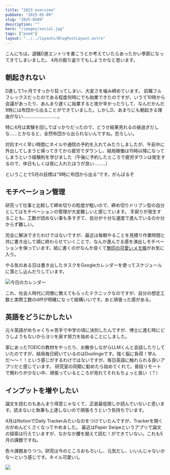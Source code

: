 ```yaml
---
title: "2023 overview"
pubDate: "2025-05-09"
slug: "2025-0509"
description: ""
hero: "/images/social.jpg"
tags: ["poem"]
layout: "../../layouts/BlogPostLayout.astro"
---
```


こんにちは。退職D進エントリを書こうとか考えていたらあったかい季節になってきてしまいました。
4月の振り返りでもしようかなと思います。

## 朝起きれない
D進して1ヶ月ですっかり狂ってしまい、大変さを噛み締めています。
前職フルフレックスだったのである程度何時にでも始業できたのですが、いうて10時から会議があったり、あんまり遅くに始業すると夜が辛かったりして、なんだかんだ9時には布団から出ることができていました。しかしD、あまりにも朝起きる理由がない………………………。

特に4月は実験を回してばっかりだったので、どうせ結果見れるの昼過ぎだしな……とかなると、全然布団から出られないんですね。恐ろしい。

対抗すべく早い時間にネイルや通院の予約を入れてみたりしましたが、午前中に外出してしまうと帰ってきてから疲労でダウンし、結局稼働は15時以降になってしまうという経験則を学びました（午後に予約したところで疲労ダウンは発生するので、休日もしくは夜に入れたほうが良い………）

ということで5月の目標は"9時に布団から出る"です。がんばるぞ

## モチベーション管理
研究って仕事と比較して締め切りの粒度が粗いので、締め切りドリブン型の自分としてはモチベーションの管理が大変難しいと感じています。
手戻りが発生することも、工数が読めない事も多すぎて、自分が十分な速度で進んでいるのか分からず難しい。

完全に解決できたわけではないですが、最近は毎朝やることを見積り作業時間と共に書き出して順に終わらせていくことで、なんか進んでる感を演出しモチベーションを保っています。紙に書くのがなんか良くて[無印の可愛いメモ帳](https://www.muji.com/jp/ja/store/cmdty/detail/4550584476228?sc_cid=google_pla_pj_direct_cp_14797768044_adg_146642535816_cr_none_opt_none&gad_source=1&gad_campaignid=14797768044&gbraid=0AAAAABRJBpcZycJqhqaEn3AMJXAKUFBET&gclid=CjwKCAjwz_bABhAGEiwAm-P8YZjpJuWGuL_H8LYQ86-eFuA1lsqgsG7cszj2GdMCa3TDb0-YABtFBxoCk3IQAvD_BwE)がお気に入り。


やる気のある日は書き出したタスクをGoogleカレンダーを使ってスケジュールに落とし込んだりしています。

![今日のカレンダー](https://yano0.github.io/yano0.blog/images/2025_0509_1.png)

これ、社会人時代に同僚に教えてもらったテクニックなのですが、自分の想定工数と実際工数のdiffが明確になって結構いいです。あと頑張った感がある。


## 英語をどうにかしたい
元々英語がめちゃくちゃ苦手で中学の頃に決別したんですが、博士に進む時にどうしようもないからヨリを戻す努力を始めることにしました。

家にあったTOEICの教材をやったり、お散歩しながらLLMくんと会話したりしていたのですが、結局毎日続いているのはDuolingoです。強く脳に負荷！学んだ〜〜！！という感じがするわけではないですが、毎日英語に触れられる良いアプリだと感じています。
研究室の同期に勧めたら始めてくれて。普段リモートで関わりが少ない中、頑張っているところが見れてそれもちょっと良い（？）

## インプットを増やしたい
論文を読むのもあんまり得意じゃなくて、正直最低限しか読んでいないと思います。読まないと執筆も上達しないので頑張ろうという気持ちでいます。

4月はNotionでDaily Trackerみたいなのをつけていたんですが、Trackerを開くのがめんどくさくなってやめました。
最近はPaper Swipeというアプリで論文の探索は行えていますが、なかなか腰を据えて読む！ができていない。これも5月の課題ですね。



色々課題ありつつ。研究は今のところおもろいし、元気だし、いいんじゃないかな〜という感じです。ネイル可愛いし

![ ](https://yano0.github.io/yano0.blog/images/2025_0509_2.jpeg)